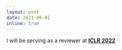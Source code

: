 ```yaml
---
layout: post
date: 2021-06-01
inline: true
---
```


I will be serving as a reviewer at **[ICLR 2022](https://iclr.cc/)**
